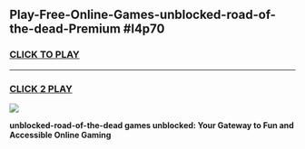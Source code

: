 
## Play-Free-Online-Games-unblocked-road-of-the-dead-Premium #l4p70
<h3>
<a href="https://premium.freeplayer.one?title=unblocked-road-of-the-dead&ref=8M">CLICK TO PLAY</a></h3>
<hr>

<h3>
<a href="https://premium.freeplayer.one?title=unblocked-road-of-the-dead&ref=8M">CLICK 2 PLAY</a>
  
</h3>

<a href="https://premium.freeplayer.one?title=unblocked-road-of-the-dead&ref=8M"><img src="https://clearcache.store/games.png"></a>


**unblocked-road-of-the-dead games unblocked: Your Gateway to Fun and Accessible Online Gaming**
